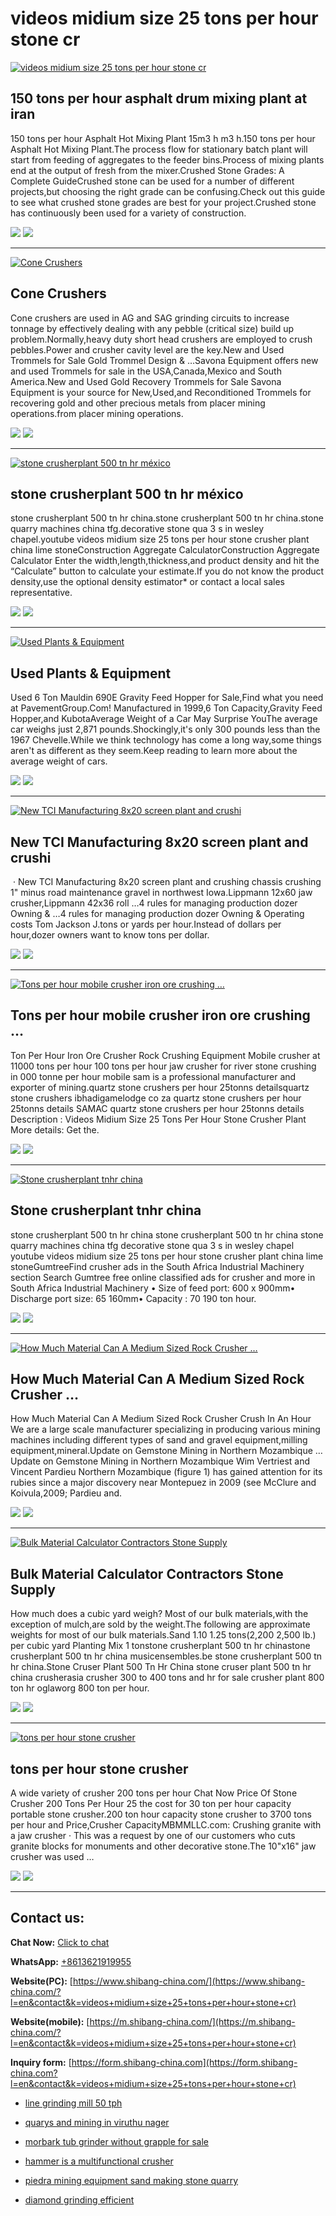 # videos midium size 25 tons per hour stone cr

<a href="https://swt.shibang-china.com/?l=en&img&k=videos+midium+size+25+tons+per+hour+stone+cr" target="_blank">![videos midium size 25 tons per hour stone cr](http://static.shibang-china.com/all-800x300/902.jpg)</a>

## 150 tons per hour asphalt drum mixing plant at iran
150 tons per hour Asphalt Hot Mixing Plant 15m3 h m3 h.150 tons per hour Asphalt Hot Mixing Plant.The process flow for stationary batch plant will start from feeding of aggregates to the feeder bins.Process of mixing plants end at the output of fresh from the mixer.Crushed Stone Grades: A Complete GuideCrushed stone can be used for a number of different projects,but choosing the right grade can be confusing.Check out this guide to see what crushed stone grades are best for your project.Crushed stone has continuously been used for a variety of construction.


<a href="https://whatsapp.shibangsoft.com/WhatsApp.php" target="_blank" title="WhatsApp">![](http://static.shibang-china.com/icon/whatsapp.png)</a> <a href="https://swt.shibang-china.com/?l=en&icon&k=videos+midium+size+25+tons+per+hour+stone+cr" target="_blank">![](http://static.shibang-china.com/icon/chat-en.png)</a>

---

<a href="https://swt.shibang-china.com/?l=en&img&k=videos+midium+size+25+tons+per+hour+stone+cr" target="_blank">![Cone Crushers](http://static.shibang-china.com/all-800x300/43.jpg)</a>

## Cone Crushers
Cone crushers are used in AG and SAG grinding circuits to increase tonnage by effectively dealing with any pebble (critical size) build up problem.Normally,heavy duty short head crushers are employed to crush pebbles.Power and crusher cavity level are the key.New and Used Trommels for Sale Gold Trommel Design &amp; …Savona Equipment offers new and used Trommels for sale in the USA,Canada,Mexico and South America.New and Used Gold Recovery Trommels for Sale Savona Equipment is your source for New,Used,and Reconditioned Trommels for recovering gold and other precious metals from placer mining operations.from placer mining operations.


<a href="https://whatsapp.shibangsoft.com/WhatsApp.php" target="_blank" title="WhatsApp">![](http://static.shibang-china.com/icon/whatsapp.png)</a> <a href="https://swt.shibang-china.com/?l=en&icon&k=videos+midium+size+25+tons+per+hour+stone+cr" target="_blank">![](http://static.shibang-china.com/icon/chat-en.png)</a>

---

<a href="https://swt.shibang-china.com/?l=en&img&k=videos+midium+size+25+tons+per+hour+stone+cr" target="_blank">![stone crusherplant 500 tn hr m&#233;xico](http://static.shibang-china.com/all-800x300/784.jpg)</a>

## stone crusherplant 500 tn hr m&#233;xico
stone crusherplant 500 tn hr china.stone crusherplant 500 tn hr china.stone quarry machines china tfg.decorative stone qua 3 s in wesley chapel.youtube videos midium size 25 tons per hour stone crusher plant china lime stoneConstruction Aggregate CalculatorConstruction Aggregate Calculator Enter the width,length,thickness,and product density and hit the “Calculate” button to calculate your estimate.If you do not know the product density,use the optional density estimator* or contact a local sales representative.


<a href="https://whatsapp.shibangsoft.com/WhatsApp.php" target="_blank" title="WhatsApp">![](http://static.shibang-china.com/icon/whatsapp.png)</a> <a href="https://swt.shibang-china.com/?l=en&icon&k=videos+midium+size+25+tons+per+hour+stone+cr" target="_blank">![](http://static.shibang-china.com/icon/chat-en.png)</a>

---

<a href="https://swt.shibang-china.com/?l=en&img&k=videos+midium+size+25+tons+per+hour+stone+cr" target="_blank">![Used Plants &amp; Equipment](http://static.shibang-china.com/all-800x300/755.jpg)</a>

## Used Plants &amp; Equipment
Used 6 Ton Mauldin 690E Gravity Feed Hopper for Sale,Find what you need at PavementGroup.Com! Manufactured in 1999,6 Ton Capacity,Gravity Feed Hopper,and KubotaAverage Weight of a Car May Surprise YouThe average car weighs just 2,871 pounds.Shockingly,it's only 300 pounds less than the 1967 Chevelle.While we think technology has come a long way,some things aren't as different as they seem.Keep reading to learn more about the average weight of cars.


<a href="https://whatsapp.shibangsoft.com/WhatsApp.php" target="_blank" title="WhatsApp">![](http://static.shibang-china.com/icon/whatsapp.png)</a> <a href="https://swt.shibang-china.com/?l=en&icon&k=videos+midium+size+25+tons+per+hour+stone+cr" target="_blank">![](http://static.shibang-china.com/icon/chat-en.png)</a>

---

<a href="https://swt.shibang-china.com/?l=en&img&k=videos+midium+size+25+tons+per+hour+stone+cr" target="_blank">![New TCI Manufacturing 8x20 screen plant and crushi](http://static.shibang-china.com/all-800x300/796.jpg)</a>

## New TCI Manufacturing 8x20 screen plant and crushi
&nbsp;&#0183;&#32;New TCI Manufacturing 8x20 screen plant and crushing chassis crushing 1&quot; minus road maintenance gravel in northwest Iowa.Lippmann 12x60 jaw crusher,Lippmann 42x36 roll …4 rules for managing production dozer Owning &amp; …4 rules for managing production dozer Owning &amp; Operating costs Tom Jackson J.tons or yards per hour.Instead of dollars per hour,dozer owners want to know tons per dollar.


<a href="https://whatsapp.shibangsoft.com/WhatsApp.php" target="_blank" title="WhatsApp">![](http://static.shibang-china.com/icon/whatsapp.png)</a> <a href="https://swt.shibang-china.com/?l=en&icon&k=videos+midium+size+25+tons+per+hour+stone+cr" target="_blank">![](http://static.shibang-china.com/icon/chat-en.png)</a>

---

<a href="https://swt.shibang-china.com/?l=en&img&k=videos+midium+size+25+tons+per+hour+stone+cr" target="_blank">![Tons per hour mobile crusher iron ore crushing …](http://static.shibang-china.com/all-800x300/1439.jpg)</a>

## Tons per hour mobile crusher iron ore crushing …
Ton Per Hour Iron Ore Crusher Rock Crushing Equipment Mobile crusher at 11000 tons per hour 100 tons per hour jaw crusher for river stone crushing in 000 tonne per hour mobile sam is a professional manufacturer and exporter of mining.quartz stone crushers per hour 25tonns detailsquartz stone crushers ibhadigamelodge co za quartz stone crushers per hour 25tonns details SAMAC quartz stone crushers per hour 25tonns details Description : Videos Midium Size 25 Tons Per Hour Stone Crusher Plant More details: Get the.


<a href="https://whatsapp.shibangsoft.com/WhatsApp.php" target="_blank" title="WhatsApp">![](http://static.shibang-china.com/icon/whatsapp.png)</a> <a href="https://swt.shibang-china.com/?l=en&icon&k=videos+midium+size+25+tons+per+hour+stone+cr" target="_blank">![](http://static.shibang-china.com/icon/chat-en.png)</a>

---

<a href="https://swt.shibang-china.com/?l=en&img&k=videos+midium+size+25+tons+per+hour+stone+cr" target="_blank">![Stone crusherplant tnhr china](http://static.shibang-china.com/all-800x300/1230.jpg)</a>

## Stone crusherplant tnhr china
stone crusherplant 500 tn hr china stone crusherplant 500 tn hr china stone quarry machines china tfg decorative stone qua 3 s in wesley chapel youtube videos midium size 25 tons per hour stone crusher plant china lime stoneGumtreeFind crusher ads in the South Africa Industrial Machinery section Search Gumtree free online classified ads for crusher and more in South Africa Industrial Machinery • Size of feed port: 600 x 900mm• Discharge port size: 65 160mm• Capacity : 70 190 ton hour.


<a href="https://whatsapp.shibangsoft.com/WhatsApp.php" target="_blank" title="WhatsApp">![](http://static.shibang-china.com/icon/whatsapp.png)</a> <a href="https://swt.shibang-china.com/?l=en&icon&k=videos+midium+size+25+tons+per+hour+stone+cr" target="_blank">![](http://static.shibang-china.com/icon/chat-en.png)</a>

---

<a href="https://swt.shibang-china.com/?l=en&img&k=videos+midium+size+25+tons+per+hour+stone+cr" target="_blank">![How Much Material Can A Medium Sized Rock Crusher …](http://static.shibang-china.com/all-800x300/1017.jpg)</a>

## How Much Material Can A Medium Sized Rock Crusher …
How Much Material Can A Medium Sized Rock Crusher Crush In An Hour We are a large scale manufacturer specializing in producing various mining machines including different types of sand and gravel equipment,milling equipment,mineral.Update on Gemstone Mining in Northern Mozambique …Update on Gemstone Mining in Northern Mozambique Wim Vertriest and Vincent Pardieu Northern Mozambique (figure 1) has gained attention for its rubies since a major discovery near Montepuez in 2009 (see McClure and Koivula,2009; Pardieu and.


<a href="https://whatsapp.shibangsoft.com/WhatsApp.php" target="_blank" title="WhatsApp">![](http://static.shibang-china.com/icon/whatsapp.png)</a> <a href="https://swt.shibang-china.com/?l=en&icon&k=videos+midium+size+25+tons+per+hour+stone+cr" target="_blank">![](http://static.shibang-china.com/icon/chat-en.png)</a>

---

<a href="https://swt.shibang-china.com/?l=en&img&k=videos+midium+size+25+tons+per+hour+stone+cr" target="_blank">![Bulk Material Calculator Contractors Stone Supply](http://static.shibang-china.com/all-800x300/1282.jpg)</a>

## Bulk Material Calculator Contractors Stone Supply
How much does a cubic yard weigh? Most of our bulk materials,with the exception of mulch,are sold by the weight.The following are approximate weights for most of our bulk materials.Sand 1.10 1.25 tons(2,200 2,500 lb.) per cubic yard Planting Mix 1 tonstone crusherplant 500 tn hr chinastone crusherplant 500 tn hr china musicensembles.be stone crusherplant 500 tn hr china.Stone Cruser Plant 500 Tn Hr China stone cruser plant 500 tn hr china crusherasia crusher 300 to 400 tons and hr for sale crusher plant 800 ton hr oglaworg 800 ton per hour.


<a href="https://whatsapp.shibangsoft.com/WhatsApp.php" target="_blank" title="WhatsApp">![](http://static.shibang-china.com/icon/whatsapp.png)</a> <a href="https://swt.shibang-china.com/?l=en&icon&k=videos+midium+size+25+tons+per+hour+stone+cr" target="_blank">![](http://static.shibang-china.com/icon/chat-en.png)</a>

---

<a href="https://swt.shibang-china.com/?l=en&img&k=videos+midium+size+25+tons+per+hour+stone+cr" target="_blank">![tons per hour stone crusher](http://static.shibang-china.com/all-800x300/1376.jpg)</a>

## tons per hour stone crusher
A wide variety of crusher 200 tons per hour Chat Now Price Of Stone Crusher 200 Tons Per Hour 25 the cost for 30 ton per hour capacity portable stone crusher.200 ton hour capacity stone crusher to 3700 tons per hour and Price,Crusher CapacityMBMMLLC.com: Crushing granite with a jaw crusher&nbsp;&#0183;&#32;This was a request by one of our customers who cuts granite blocks for monuments and other decorative stone.The 10&quot;x16&quot; jaw crusher was used …


<a href="https://whatsapp.shibangsoft.com/WhatsApp.php" target="_blank" title="WhatsApp">![](http://static.shibang-china.com/icon/whatsapp.png)</a> <a href="https://swt.shibang-china.com/?l=en&icon&k=videos+midium+size+25+tons+per+hour+stone+cr" target="_blank">![](http://static.shibang-china.com/icon/chat-en.png)</a>

---
## Contact us:

**Chat Now:** [Click to chat](https://swt.shibang-china.com?l=en&contact&k=videos+midium+size+25+tons+per+hour+stone+cr)

**WhatsApp:**  [+8613621919955](https://whatsapp.shibangsoft.com/WhatsApp.php)

**Website(PC):** [https://www.shibang-china.com/](https://www.shibang-china.com/?l=en&contact&k=videos+midium+size+25+tons+per+hour+stone+cr)

**Website(mobile):** [https://m.shibang-china.com/](https://m.shibang-china.com/?l=en&contact&k=videos+midium+size+25+tons+per+hour+stone+cr)

**Inquiry form:** [https://form.shibang-china.com](https://form.shibang-china.com?l=en&contact&k=videos+midium+size+25+tons+per+hour+stone+cr)

* [line grinding mill 50 tph](../129/line%20grinding%20mill%2050%20tph.md)

* [quarys and mining in viruthu nager](../128/quarys%20and%20mining%20in%20viruthu%20nager.md)

* [morbark tub grinder without grapple for sale](../136/morbark%20tub%20grinder%20without%20grapple%20for%20sale.md)

* [hammer is a multifunctional crusher](../137/hammer%20is%20a%20multifunctional%20crusher.md)

* [piedra mining equipment sand making stone quarry](../133/piedra%20mining%20equipment%20sand%20making%20stone%20quarry.md)

* [diamond grinding efficient](../126/diamond%20grinding%20efficient.md)